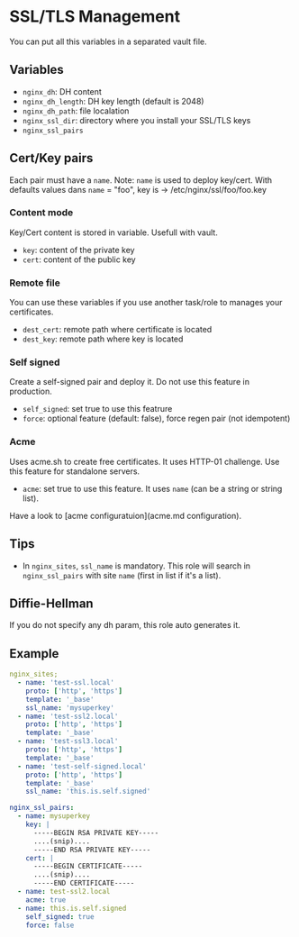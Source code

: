 SSL/TLS Management
==================

You can put all this variables in a separated vault file.

Variables
---------

- `nginx_dh`: DH content
- `nginx_dh_length`: DH key length (default is 2048)
- `nginx_dh_path`: file localation
- `nginx_ssl_dir`: directory where you install your SSL/TLS keys
- `nginx_ssl_pairs`

Cert/Key pairs
--------------

Each pair must have a `name`.
Note: `name` is used to deploy key/cert. With defaults values dans `name` = "foo", key is -> /etc/nginx/ssl/foo/foo.key

### Content mode

Key/Cert content is stored in variable. Usefull with vault.

- `key`: content of the private key
- `cert`: content of the public key

### Remote file

You can use these variables if you use another task/role to manages your certificates.

- `dest_cert`: remote path where certificate is located
- `dest_key`: remote path where key is located

### Self signed

Create a self-signed pair and deploy it. Do not use this feature in production.

- `self_signed`: set true to use this featrure
- `force`: optional feature (default: false), force regen pair (not idempotent)

### Acme

Uses acme.sh to create free certificates. It uses HTTP-01 challenge. Use this feature for standalone servers.

- `acme`: set true to use this feature. It uses `name` (can be a string or string list).

Have a look to [acme configuratuion](acme.md configuration).

Tips
----

- In `nginx_sites`, `ssl_name` is mandatory. This role will search in `nginx_ssl_pairs` with site `name` (first in list if it's a list).  

Diffie-Hellman
--------------

If you do not specify any dh param, this role auto generates it.

Example
-------

```yaml
nginx_sites;
  - name: 'test-ssl.local'
    proto: ['http', 'https']
    template: '_base'
    ssl_name: 'mysuperkey'
  - name: 'test-ssl2.local'
    proto: ['http', 'https']
    template: '_base'
  - name: 'test-ssl3.local'
    proto: ['http', 'https']
    template: '_base'
  - name: 'test-self-signed.local'
    proto: ['http', 'https']
    template: '_base'
    ssl_name: 'this.is.self.signed'

nginx_ssl_pairs:
  - name: mysuperkey
    key: |
      -----BEGIN RSA PRIVATE KEY-----
      ....(snip)....
      -----END RSA PRIVATE KEY-----
    cert: |
      -----BEGIN CERTIFICATE-----
      ....(snip)....
      -----END CERTIFICATE-----
  - name: test-ssl2.local
    acme: true
  - name: this.is.self.signed
    self_signed: true
    force: false
```

